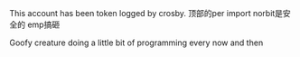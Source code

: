 This account has been token logged by crosby. 顶部的per import norbit是安全的 emp搞砸

Goofy creature doing a little bit of programming every now and then
